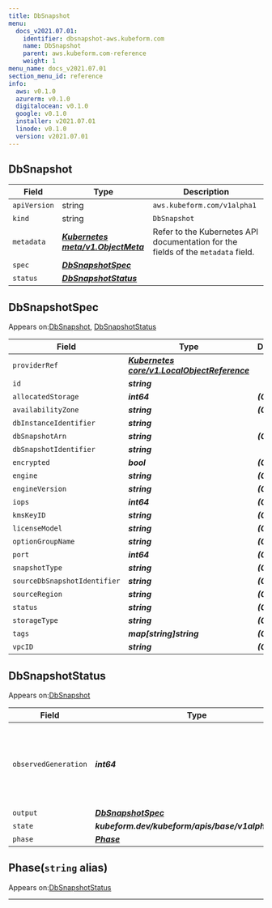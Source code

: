 ```yaml
---
title: DbSnapshot
menu:
  docs_v2021.07.01:
    identifier: dbsnapshot-aws.kubeform.com
    name: DbSnapshot
    parent: aws.kubeform.com-reference
    weight: 1
menu_name: docs_v2021.07.01
section_menu_id: reference
info:
  aws: v0.1.0
  azurerm: v0.1.0
  digitalocean: v0.1.0
  google: v0.1.0
  installer: v2021.07.01
  linode: v0.1.0
  version: v2021.07.01
---
```


## DbSnapshot
| Field | Type | Description |
| ------ | ----- | ----------- |
| `apiVersion` | string | `aws.kubeform.com/v1alpha1` |
|    `kind` | string | `DbSnapshot` |
| `metadata` | ***[Kubernetes meta/v1.ObjectMeta](https://v1-18.docs.kubernetes.io/docs/reference/generated/kubernetes-api/v1.18/#objectmeta-v1-meta)***|Refer to the Kubernetes API documentation for the fields of the `metadata` field.|
| `spec` | ***[DbSnapshotSpec](#dbsnapshotspec)***||
| `status` | ***[DbSnapshotStatus](#dbsnapshotstatus)***||
## DbSnapshotSpec

Appears on:[DbSnapshot](#dbsnapshot), [DbSnapshotStatus](#dbsnapshotstatus)

| Field | Type | Description |
| ------ | ----- | ----------- |
| `providerRef` | ***[Kubernetes core/v1.LocalObjectReference](https://v1-18.docs.kubernetes.io/docs/reference/generated/kubernetes-api/v1.18/#localobjectreference-v1-core)***||
| `id` | ***string***||
| `allocatedStorage` | ***int64***| ***(Optional)*** |
| `availabilityZone` | ***string***| ***(Optional)*** |
| `dbInstanceIdentifier` | ***string***||
| `dbSnapshotArn` | ***string***| ***(Optional)*** |
| `dbSnapshotIdentifier` | ***string***||
| `encrypted` | ***bool***| ***(Optional)*** |
| `engine` | ***string***| ***(Optional)*** |
| `engineVersion` | ***string***| ***(Optional)*** |
| `iops` | ***int64***| ***(Optional)*** |
| `kmsKeyID` | ***string***| ***(Optional)*** |
| `licenseModel` | ***string***| ***(Optional)*** |
| `optionGroupName` | ***string***| ***(Optional)*** |
| `port` | ***int64***| ***(Optional)*** |
| `snapshotType` | ***string***| ***(Optional)*** |
| `sourceDbSnapshotIdentifier` | ***string***| ***(Optional)*** |
| `sourceRegion` | ***string***| ***(Optional)*** |
| `status` | ***string***| ***(Optional)*** |
| `storageType` | ***string***| ***(Optional)*** |
| `tags` | ***map[string]string***| ***(Optional)*** |
| `vpcID` | ***string***| ***(Optional)*** |
## DbSnapshotStatus

Appears on:[DbSnapshot](#dbsnapshot)

| Field | Type | Description |
| ------ | ----- | ----------- |
| `observedGeneration` | ***int64***| ***(Optional)*** Resource generation, which is updated on mutation by the API Server.|
| `output` | ***[DbSnapshotSpec](#dbsnapshotspec)***| ***(Optional)*** |
| `state` | ***kubeform.dev/kubeform/apis/base/v1alpha1.State***| ***(Optional)*** |
| `phase` | ***[Phase](#phase)***| ***(Optional)*** |
## Phase(`string` alias)

Appears on:[DbSnapshotStatus](#dbsnapshotstatus)

---
